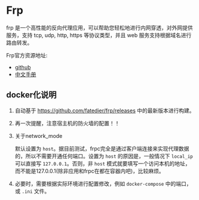 # Frp

frp 是一个高性能的反向代理应用，可以帮助您轻松地进行内网穿透，对外网提供服务，支持 tcp, udp, http, https 等协议类型，并且 web 服务支持根据域名进行路由转发。

Frp官方资源地址:

* [github](https://github.com/fatedier/frp)
* [中文手册](https://github.com/fatedier/frp/blob/master/README_zh.md)

## docker化说明

1. 自动基于 https://github.com/fatedier/frp/releases 中的最新版本进行构建。
2. 再一次提醒，注意宿主机的防火墙的配置！！
3. 关于network_mode

	默认设置为 `host`。据目前测试，frpc完全是通过客户端连接来实现代理数据的，所以不需要开通任何端口。设置为 `host` 的原因是，一般情况下 `local_ip` 可以直接写 `127.0.0.1`。否则，非 `host` 模式就要填写一个访问本机的地址，而不能是127.0.0.1(除非应用和frpc在都在容器内吧)，比较麻烦。

4. 必要时，需要根据实际环境进行配置修改，例如 `docker-compose` 中的端口，或 `.ini` 文件。

